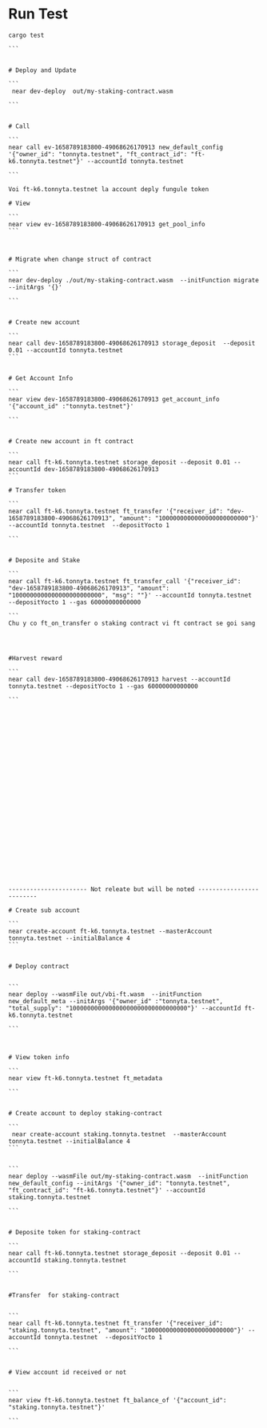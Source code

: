 # Run Test
````
cargo test

```


# Deploy and Update

```
 near dev-deploy  out/my-staking-contract.wasm 

```


# Call 

```
near call ev-1658789183800-49068626170913 new_default_config '{"owner_id": "tonnyta.testnet", "ft_contract_id": "ft-k6.tonnyta.testnet"}' --accountId tonnyta.testnet

```

Voi ft-k6.tonnyta.testnet la account deply fungule token 

# View 

```
near view ev-1658789183800-49068626170913 get_pool_info
```



# Migrate when change struct of contract

```
near dev-deploy ./out/my-staking-contract.wasm  --initFunction migrate --initArgs '{}'

```


# Create new account 

```
near call dev-1658789183800-49068626170913 storage_deposit  --deposit 0.01 --accountId tonnyta.testnet
```


# Get Account Info 

```
near view dev-1658789183800-49068626170913 get_account_info '{"account_id" :"tonnyta.testnet"}'

```


# Create new account in ft contract 

```
near call ft-k6.tonnyta.testnet storage_deposit --deposit 0.01 --accountId dev-1658789183800-49068626170913
```

# Transfer token 

```
near call ft-k6.tonnyta.testnet ft_transfer '{"receiver_id": "dev-1658789183800-49068626170913", "amount": "1000000000000000000000000"}' --accountId tonnyta.testnet  --depositYocto 1

```


# Deposite and Stake 

```
near call ft-k6.tonnyta.testnet ft_transfer_call '{"receiver_id": "dev-1658789183800-49068626170913", "amount": "1000000000000000000000000", "msg": ""}' --accountId tonnyta.testnet  --depositYocto 1 --gas 60000000000000

```
Chu y co ft_on_transfer o staking contract vi ft contract se goi sang 




#Harvest reward 

```
near call dev-1658789183800-49068626170913 harvest --accountId tonnyta.testnet --depositYocto 1 --gas 60000000000000

```


























---------------------- Not releate but will be noted -------------------------

# Create sub account 

```
near create-account ft-k6.tonnyta.testnet --masterAccount tonnyta.testnet --initialBalance 4
```


# Deploy contract


```
near deploy --wasmFile out/vbi-ft.wasm  --initFunction  new_default_meta --initArgs '{"owner_id" :"tonnyta.testnet", "total_supply": "100000000000000000000000000000000"}' --accountId ft-k6.tonnyta.testnet

```



# View token info 

```
near view ft-k6.tonnyta.testnet ft_metadata

```


# Create account to deploy staking-contract

```
 near create-account staking.tonnyta.testnet  --masterAccount tonnyta.testnet --initialBalance 4
```


```
near deploy --wasmFile out/my-staking-contract.wasm  --initFunction new_default_config --initArgs '{"owner_id": "tonnyta.testnet", "ft_contract_id": "ft-k6.tonnyta.testnet"}' --accountId staking.tonnyta.testnet

```


# Deposite token for staking-contract 

```
near call ft-k6.tonnyta.testnet storage_deposit --deposit 0.01 --accountId staking.tonnyta.testnet

```


#Transfer  for staking-contract


```
near call ft-k6.tonnyta.testnet ft_transfer '{"receiver_id": "staking.tonnyta.testnet", "amount": "1000000000000000000000000"}' --accountId tonnyta.testnet  --depositYocto 1 

```


# View account id received or not 


```
near view ft-k6.tonnyta.testnet ft_balance_of '{"account_id": "staking.tonnyta.testnet"}'

```